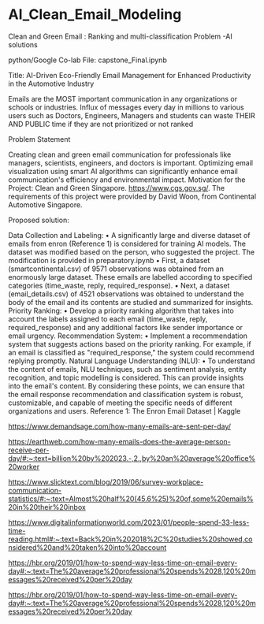 # AI_Clean_Email_Modeling
Clean and Green Email : Ranking and multi-classification Problem -AI solutions

python/Google Co-lab File: capstone_Final.ipynb


Title: AI-Driven Eco-Friendly Email Management for Enhanced Productivity in the Automotive Industry


Emails are the MOST important communication in any organizations or schools or industries. Influx of messages every day in millions to various users such as Doctors, Engineers, Managers and students can waste THEIR AND PUBLIC time if they are not prioritized or not ranked

Problem Statement

Creating clean and green email communication for professionals like managers, scientists, engineers, and doctors is important. Optimizing email visualization using smart AI algorithms can significantly enhance email communication's efficiency and environmental impact. Motivation for the Project: Clean and Green Singapore. https://www.cgs.gov.sg/. The requirements of this project were provided by David Woon, from Continental Automotive Singapore.

Proposed solution:

Data Collection and Labeling: • A significantly large and diverse dataset of emails from enron (Reference 1) is considered for training AI models. The dataset was modified based on the person, who suggested the project. The modification is provided in preparatory.ipynb • First, a dataset (smartcontinental.csv) of 9571 observations was obtained from an enormously large dataset. These emails are labelled according to specified categories (time_waste, reply, required_response). • Next, a dataset (email_details.csv) of 4521 observations was obtained to understand the body of the email and its contents are studied and summarized for insights.
Priority Ranking: • Develop a priority ranking algorithm that takes into account the labels assigned to each email (time_waste, reply, required_response) and any additional factors like sender importance or email urgency.
Recommendation System: • Implement a recommendation system that suggests actions based on the priority ranking. For example, if an email is classified as "required_response," the system could recommend replying promptly.
Natural Language Understanding (NLU): • To understand the content of emails, NLU techniques, such as sentiment analysis, entity recognition, and topic modelling is considered. This can provide insights into the email's content. By considering these points, we can ensure that the email response recommendation and classification system is robust, customizable, and capable of meeting the specific needs of different organizations and users.
Reference 1: The Enron Email Dataset | Kaggle

https://www.demandsage.com/how-many-emails-are-sent-per-day/

https://earthweb.com/how-many-emails-does-the-average-person-receive-per-day/#:~:text=billion%20by%202023.-,2.,by%20an%20average%20office%20worker

https://www.slicktext.com/blog/2019/06/survey-workplace-communication-statistics/#:~:text=Almost%20half%20(45.6%25)%20of,some%20emails%20in%20their%20inbox

https://www.digitalinformationworld.com/2023/01/people-spend-33-less-time-reading.html#:~:text=Back%20in%202018%2C%20studies%20showed,considered%20and%20taken%20into%20account

https://hbr.org/2019/01/how-to-spend-way-less-time-on-email-every-day#:~:text=The%20average%20professional%20spends%2028,120%20messages%20received%20per%20day

https://hbr.org/2019/01/how-to-spend-way-less-time-on-email-every-day#:~:text=The%20average%20professional%20spends%2028,120%20messages%20received%20per%20day
